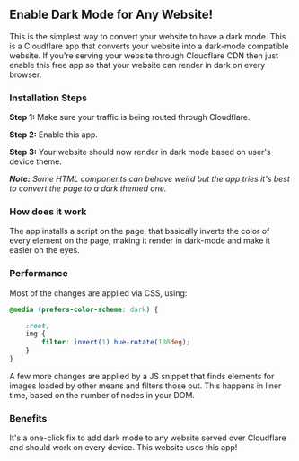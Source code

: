 ## Enable Dark Mode for Any Website!

This is the simplest way to convert your website to have a dark mode. This is a Cloudflare app that
converts your website into a dark-mode compatible website. If you're serving your website through
Cloudflare CDN then just enable this free app so that your website can render in dark on every browser.

###  Installation Steps

**Step 1:** Make sure your traffic is being routed through Cloudflare.

**Step 2:** Enable this app.

**Step 3:** Your website should now render in dark mode based on user's device theme.

***Note:** Some HTML components can behave weird but the app tries it's best to convert the page to a
dark themed one.*

### How does it work

The app installs a script on the page, that basically inverts the color of every element on the page, making it render in dark-mode and make it easier on the eyes.

### Performance

Most of the changes are applied via CSS, using:

```css
@media (prefers-color-scheme: dark) {

    :root,
    img {
        filter: invert(1) hue-rotate(180deg);
    }
}
```

A few more changes are applied by a JS snippet that finds elements for images loaded by other means
and filters those out. This happens in liner time, based on the number of nodes in your DOM.

### Benefits

It's a one-click fix to add dark mode to any website served over Cloudflare and should work on every
device. This website uses this app!
